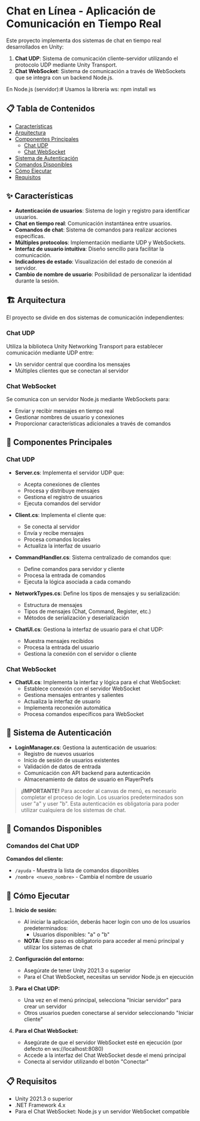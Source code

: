 # Chat en Línea - Aplicación de Comunicación en Tiempo Real

Este proyecto implementa dos sistemas de chat en tiempo real desarrollados en Unity:
1. **Chat UDP**: Sistema de comunicación cliente-servidor utilizando el protocolo UDP mediante Unity Transport.
2. **Chat WebSocket**: Sistema de comunicación a través de WebSockets que se integra con un backend Node.js.
   
En Node.js (servidor):#
Usamos la librería ws:
npm install ws

## 📋 Tabla de Contenidos

- [Características](#características)
- [Arquitectura](#arquitectura)
- [Componentes Principales](#componentes-principales)
  - [Chat UDP](#chat-udp)
  - [Chat WebSocket](#chat-websocket)
- [Sistema de Autenticación](#sistema-de-autenticación)
- [Comandos Disponibles](#comandos-disponibles)
- [Cómo Ejecutar](#cómo-ejecutar)
- [Requisitos](#requisitos)

## ✨ Características

- **Autenticación de usuarios**: Sistema de login y registro para identificar usuarios.
- **Chat en tiempo real**: Comunicación instantánea entre usuarios.
- **Comandos de chat**: Sistema de comandos para realizar acciones específicas.
- **Múltiples protocolos**: Implementación mediante UDP y WebSockets.
- **Interfaz de usuario intuitiva**: Diseño sencillo para facilitar la comunicación.
- **Indicadores de estado**: Visualización del estado de conexión al servidor.
- **Cambio de nombre de usuario**: Posibilidad de personalizar la identidad durante la sesión.

## 🏗️ Arquitectura

El proyecto se divide en dos sistemas de comunicación independientes:

### Chat UDP
Utiliza la biblioteca Unity Networking Transport para establecer comunicación mediante UDP entre:
- Un servidor central que coordina los mensajes
- Múltiples clientes que se conectan al servidor

### Chat WebSocket
Se comunica con un servidor Node.js mediante WebSockets para:
- Enviar y recibir mensajes en tiempo real
- Gestionar nombres de usuario y conexiones
- Proporcionar características adicionales a través de comandos

## 🧩 Componentes Principales

### Chat UDP

- **Server.cs**: Implementa el servidor UDP que:
  - Acepta conexiones de clientes
  - Procesa y distribuye mensajes
  - Gestiona el registro de usuarios
  - Ejecuta comandos del servidor

- **Client.cs**: Implementa el cliente que:
  - Se conecta al servidor
  - Envía y recibe mensajes
  - Procesa comandos locales
  - Actualiza la interfaz de usuario

- **CommandHandler.cs**: Sistema centralizado de comandos que:
  - Define comandos para servidor y cliente
  - Procesa la entrada de comandos
  - Ejecuta la lógica asociada a cada comando

- **NetworkTypes.cs**: Define los tipos de mensajes y su serialización:
  - Estructura de mensajes
  - Tipos de mensajes (Chat, Command, Register, etc.)
  - Métodos de serialización y deserialización

- **ChatUI.cs**: Gestiona la interfaz de usuario para el chat UDP:
  - Muestra mensajes recibidos
  - Procesa la entrada del usuario
  - Gestiona la conexión con el servidor o cliente

### Chat WebSocket

- **ChatUI.cs**: Implementa la interfaz y lógica para el chat WebSocket:
  - Establece conexión con el servidor WebSocket
  - Gestiona mensajes entrantes y salientes
  - Actualiza la interfaz de usuario
  - Implementa reconexión automática
  - Procesa comandos específicos para WebSocket

## 🔑 Sistema de Autenticación

- **LoginManager.cs**: Gestiona la autenticación de usuarios:
  - Registro de nuevos usuarios
  - Inicio de sesión de usuarios existentes
  - Validación de datos de entrada
  - Comunicación con API backend para autenticación
  - Almacenamiento de datos de usuario en PlayerPrefs

> **¡IMPORTANTE!** Para acceder al canvas de menú, es necesario completar el proceso de login. Los usuarios predeterminados son user "a" y user "b". Esta autenticación es obligatoria para poder utilizar cualquiera de los sistemas de chat.

## 💬 Comandos Disponibles

### Comandos del Chat UDP

**Comandos del cliente:**
- `/ayuda` - Muestra la lista de comandos disponibles
- `/nombre <nuevo_nombre>` - Cambia el nombre de usuario

## 🚀 Cómo Ejecutar

1. **Inicio de sesión:**
   - Al iniciar la aplicación, deberás hacer login con uno de los usuarios predeterminados:
     - Usuarios disponibles: "a" o "b"
   - **NOTA:** Este paso es obligatorio para acceder al menú principal y utilizar los sistemas de chat

2. **Configuración del entorno:**
   - Asegúrate de tener Unity 2021.3 o superior
   - Para el Chat WebSocket, necesitas un servidor Node.js en ejecución

3. **Para el Chat UDP:**
   - Una vez en el menú principal, selecciona "Iniciar servidor" para crear un servidor
   - Otros usuarios pueden conectarse al servidor seleccionando "Iniciar cliente"

4. **Para el Chat WebSocket:**
   - Asegúrate de que el servidor WebSocket esté en ejecución (por defecto en ws://localhost:8080)
   - Accede a la interfaz del Chat WebSocket desde el menú principal
   - Conecta al servidor utilizando el botón "Conectar"

## 📋 Requisitos

- Unity 2021.3 o superior
- .NET Framework 4.x
- Para el Chat WebSocket: Node.js y un servidor WebSocket compatible

